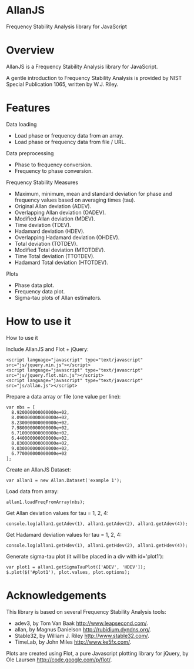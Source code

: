 AllanJS
=======

Frequency Stability Analysis library for JavaScript

Overview
========

AllanJS is a Frequency Stability Analysis library for JavaScript.

A gentle introduction to Frequency Stability Analysis is provided by NIST Special Publication 1065, written by W.J. Riley.

Features
========

Data loading

- Load phase or frequency data from an array.
- Load phase or frequency data from file / URL.

Data preprocessing

- Phase to frequency conversion.
- Frequency to phase conversion.

Frequency Stability Measures

- Maximum, minimum, mean and standard deviation for phase and frequency values based on averaging times (tau).
- Original Allan deviation (ADEV).
- Overlapping Allan deviation (OADEV).
- Modified Allan deviation (MDEV).
- Time deviation (TDEV).
- Hadamard deviation (HDEV).
- Overlapping Hadamard deviation (OHDEV).
- Total deviation (TOTDEV).
- Modified Total deviation (MTOTDEV).
- Time Total deviation (TTOTDEV).
- Hadamard Total deviation (HTOTDEV).

Plots

- Phase data plot.
- Frequency data plot.
- Sigma-tau plots of Allan estimators.

How to use it
=============

How to use it

Include AllanJS and Flot + jQuery:

    <script language="javascript" type="text/javascript" src="js/jquery.min.js"></script>
    <script language="javascript" type="text/javascript" src="js/jquery.flot.min.js"></script>
    <script language="javascript" type="text/javascript" src="js/allan.js"></script>

Prepare a data array or file (one value per line):

    var nbs = [ 
      8.920000000000000e+02, 
      8.090000000000000e+02,
      8.230000000000000e+02,
      7.980000000000000e+02,
      6.710000000000000e+02,
      6.440000000000000e+02,
      8.830000000000000e+02,
      9.030000000000000e+02,
      6.770000000000000e+02 
    ];

Create an AllanJS Dataset:

    var allan1 = new Allan.Dataset('example 1');

Load data from array:

    allan1.loadFreqFromArray(nbs);

Get Allan deviation values for tau = 1, 2, 4:

    console.log(allan1.getAdev(1), allan1.getAdev(2), allan1.getAdev(4));

Get Hadamard deviation values for tau = 1, 2, 4:

    console.log(allan1.getHdev(1), allan1.getHdev(2), allan1.getHdev(4));

Generate sigma-tau plot (it will be placed in a div with id='plot1'):

    var plot1 = allan1.getSigmaTauPlot(['ADEV', 'HDEV']);
    $.plot($('#plot1'), plot.values, plot.options);

Acknowledgements
================

This library is based on several Frequency Stability Analysis tools:

- adev3, by Tom Van Baak http://www.leapsecond.com/.
- allan, by Magnus Danielson http://rubidium.dyndns.org/.
- Stable32, by William J. Riley http://www.stable32.com/.
- TimeLab, by John Miles http://www.ke5fx.com/.

Plots are created using Flot, a pure Javascript plotting library for jQuery, by Ole Laursen http://code.google.com/p/flot/.

